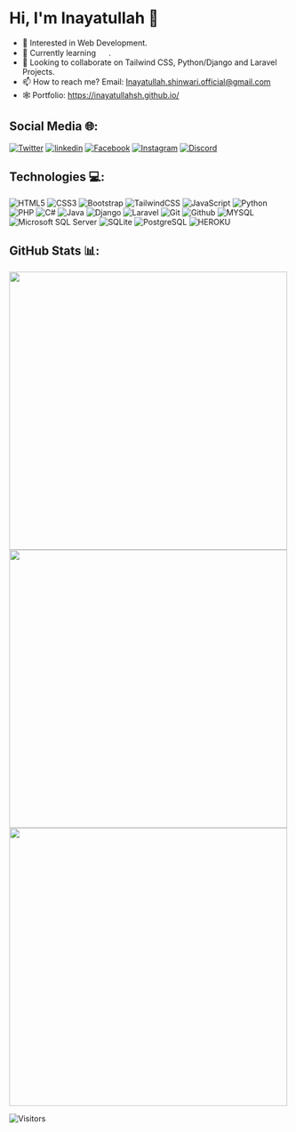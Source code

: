 # Hi, I'm Inayatullah 👋️
- 👀 Interested in Web Development.
- 🌱 Currently learning <img src="https://user-images.githubusercontent.com/47157614/226128027-03ab7aac-cc2d-44e5-ad9f-336cb4419774.svg" style="width: 15px; height: 15" />
.
- 💞️ Looking to collaborate on Tailwind CSS, Python/Django and Laravel Projects.
- 📫 How to reach me? Email: Inayatullah.shinwari.official@gmail.com
- 🕸️ Portfolio: https://inayatullahsh.github.io/

## Social Media 🌐:
[![Twitter](https://img.shields.io/badge/-Twitter-1da1f2?logo=twitter&logoColor=white&style=flat)](https://twitter.com/IUShinwari)
[![linkedin](https://img.shields.io/badge/-LinkedIn-0A66C2?logo=linkedin&logoColor=white&style=flat)](https://www.linkedin.com/in/inayatullah-shinwari-9ba0511bb/)
[![Facebook](https://img.shields.io/badge/-Facebook-1877F2?logo=facebook&logoColor=white&style=flat)](https://www.facebook.com/profile.php?id=100050628697679)
[![Instagram](https://img.shields.io/badge/-Instagram-E4405F?logo=Instagram&logoColor=white&style=flat)](https://discordapp.com/users/740145632655704074)
[![Discord](https://img.shields.io/badge/-Discord-5865F2?logo=Discord&logoColor=white&style=flat)](https://discordapp.com/users/740145632655704074)

## Technologies 💻:
<p float="left">
<img src="https://img.shields.io/badge/-html5-E34F26?logo=HTML5&logoColor=white&style=for-the-badge" alt="HTML5"/>
<img src="https://img.shields.io/badge/-CSS3-1572B6?logo=CSS3&logoColor=white&style=for-the-badge" alt="CSS3"/>
<img src="https://img.shields.io/badge/-BOOTSTRAP-7952B3?logo=Bootstrap&logoColor=white&style=for-the-badge" alt="Bootstrap"/>
<img src="https://img.shields.io/badge/-Tailwind%20CSS-06B6D4?logo=TailwindCSS&logoColor=white&style=for-the-badge" alt="TailwindCSS">
<img src="https://img.shields.io/badge/-JavaScript-000?logo=JavaScript&logoColor=F7DFF1E&style=for-the-badge" alt="JavaScript"/>
<img src="https://img.shields.io/badge/-Python-3776ab?logo=Python&logoColor=white&style=for-the-badge" alt="Python"/>
<img src="https://img.shields.io/badge/-PHP-777bb4?logo=PHP&logoColor=white&style=for-the-badge" alt="PHP"/>
<img src="https://img.shields.io/badge/-C_sharp-003b57?logo=Java&logoColor=white&style=for-the-badge" alt="C#"/>
<img src="https://img.shields.io/badge/-Java-ff2d20?logo=Java&logoColor=white&style=for-the-badge" alt="Java"/>
<img src="https://img.shields.io/badge/-Django-092e20?logo=Django&logoColor=white&style=for-the-badge" alt="Django"/>
<img src="https://img.shields.io/badge/-Laravel-ff2d20?logo=Laravel&logoColor=white&style=for-the-badge" alt="Laravel"/>
<img src="https://img.shields.io/badge/-Git-f05032?logo=Git&logoColor=white&style=for-the-badge" alt="Git"/>
<img src="https://img.shields.io/badge/-github-181717?logo=Github&logoColor=white&style=for-the-badge" alt="Github"/>
<img src="https://img.shields.io/badge/-MYSQL-4479a7?logo=MYSQL&logoColor=white&style=for-the-badge" alt="MYSQL"/>
<img src="https://img.shields.io/badge/-SQL%20Server-CC2927?logo=microsoftsqlserver&logoColor=white&style=for-the-badge" alt="Microsoft SQL Server"/>
<img src="https://img.shields.io/badge/-sqlite-003b57?logo=SQLite&logoColor=white&style=for-the-badge" alt="SQLite"/>
<img src="https://img.shields.io/badge/-Postgresql-4169e1?logo=postgresql&logoColor=white&style=for-the-badge" alt="PostgreSQL"/>
<img src="https://img.shields.io/badge/-Heroku-430098?logo=Heroku&logoColor=white&style=for-the-badge" alt="HEROKU"/>
</p>

## GitHub Stats 📊:

<img src="https://github-readme-stats.vercel.app/api?username=Inayatullahsh&theme=algolia&show_icons=true&hide_border=true&include_all_commits=true&count_private=true" width="500">


<img src="https://github-readme-streak-stats.herokuapp.com?user=Inayatullahsh&theme=algolia&show_icons=true&hide_border=true" width="500">

<img src="https://github-readme-stats.vercel.app/api/top-langs/?username=Inayatullahsh&theme=algolia&show_icons=true&hide_border=true&include_all_commits=true&count_private=true&layout=compact" width="500">

![Visitors](https://api.visitorbadge.io/api/visitors?path=https%3A%2F%2Fgithub.com%2FInayatullahsh%2FInayatullahsh&label=Count%20Page%20Visitors&countColor=%23263759)

<!---
Inayat-Ullah-Khan/Inayat-Ullah-Khan is a ✨ special ✨ repository because its `README.md` (this file) appears on your GitHub profile.
You can click the Preview link to take a look at your changes.
--->
